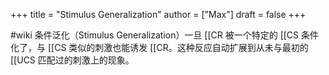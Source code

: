 +++
title = "Stimulus Generalization"
author = ["Max"]
draft = false
+++

\#wiki
条件泛化（Stimulus Generalization）一旦 [[CR 被一个特定的 [[CS 条件化了，与 [[CS 类似的刺激也能诱发 [[CR。这种反应自动扩展到从未与最初的 [[UCS 匹配过的刺激上的现象。
